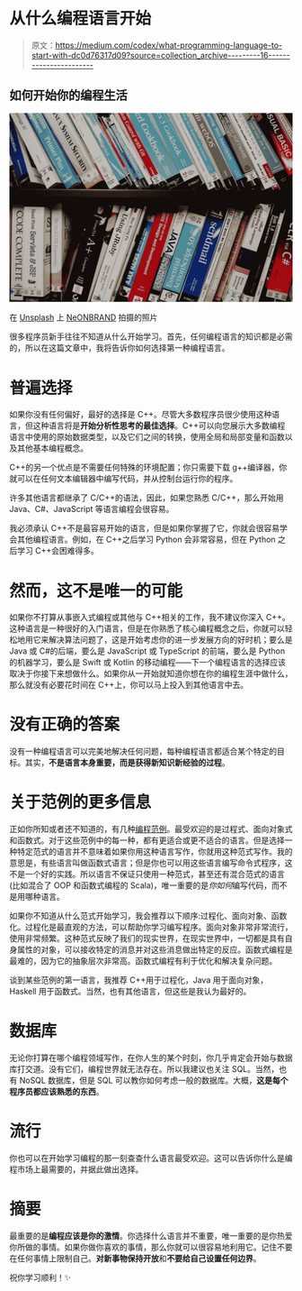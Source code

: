 # 从什么编程语言开始

> 原文：<https://medium.com/codex/what-programming-language-to-start-with-dc0d76317d09?source=collection_archive---------16----------------------->

## 如何开始你的编程生活

![](img/09109d22dab2cf817d2a213511177520.png)

在 [Unsplash](https://unsplash.com/) 上 [NeONBRAND](https://unsplash.com/@neonbrand) 拍摄的照片

很多程序员新手往往不知道从什么开始学习。首先，任何编程语言的知识都是必需的，所以在这篇文章中，我将告诉你如何选择第一种编程语言。

# 普遍选择

如果你没有任何偏好，最好的选择是 C++。尽管大多数程序员很少使用这种语言，但这种语言将是**开始分析性思考的最佳选择**。C++可以向您展示大多数编程语言中使用的原始数据类型，以及它们之间的转换，使用全局和局部变量和函数以及其他基本编程概念。

C++的另一个优点是不需要任何特殊的环境配置；你只需要下载 g++编译器，你就可以在任何文本编辑器中编写代码，并从控制台运行你的程序。

许多其他语言都继承了 C/C++的语法，因此，如果您熟悉 C/C++，那么开始用 Java、C#、JavaScript 等语言编程会很容易。

我必须承认 C++不是最容易开始的语言，但是如果你掌握了它，你就会很容易学会其他编程语言。例如，在 C++之后学习 Python 会非常容易，但在 Python 之后学习 C++会困难得多。

# 然而，这不是唯一的可能

如果你不打算从事嵌入式编程或其他与 C++相关的工作，我不建议你深入 C++。这种语言是一种很好的入门语言，但是在你熟悉了核心编程概念之后，你就可以轻松地用它来解决算法问题了，这是开始考虑你的进一步发展方向的好时机；要么是 Java 或 C#的后端，要么是 JavaScript 或 TypeScript 的前端，要么是 Python 的机器学习，要么是 Swift 或 Kotlin 的移动编程——下一个编程语言的选择应该取决于你接下来想做什么。如果你从一开始就知道你想在你的编程生涯中做什么，那么就没有必要花时间在 C++上，你可以马上投入到其他语言中去。

# 没有正确的答案

没有一种编程语言可以完美地解决任何问题，每种编程语言都适合某个特定的目标。其实，**不是语言本身重要，而是获得新知识新经验的过程**。

# 关于范例的更多信息

正如你所知或者还不知道的，有几种[编程范例](https://en.wikipedia.org/wiki/Programming_paradigm)。最受欢迎的是过程式、面向对象式和函数式。对于这些范例中的每一种，都有更适合或更不适合的语言。但是选择一种特定范式的语言并不意味着如果你用这种语言写作，你就用这种范式写作。我的意思是，有些语言叫做函数式语言；但是你也可以用这些语言编写命令式程序，这不是一个好的实践。所以语言不保证只使用一种范式，甚至还有混合范式的语言(比如混合了 OOP 和函数式编程的 Scala)，唯一重要的是*你如何*编写代码，而不是用哪种语言。

如果你不知道从什么范式开始学习，我会推荐以下顺序:过程化、面向对象、函数化。过程化是最直观的方法，可以帮助你学习编写程序。面向对象非常非常流行，使用非常频繁。这种范式反映了我们的现实世界，在现实世界中，一切都是具有自身属性的对象，可以接收特定的消息并对这些消息做出特定的反应。函数式编程是最难的，因为它的抽象层次非常高。函数式编程有利于优化和解决复杂问题。

谈到某些范例的第一语言，我推荐 C++用于过程化，Java 用于面向对象，Haskell 用于函数式。当然，也有其他语言，但这些是我认为最好的。

# 数据库

无论你打算在哪个编程领域写作，在你人生的某个时刻，你几乎肯定会开始与数据库打交道。没有它们，编程世界就无法存在。所以我建议也关注 SQL。当然，也有 NoSQL 数据库，但是 SQL 可以教你如何考虑一般的数据库。大概，**这是每个程序员都应该熟悉的东西**。

# 流行

你也可以在开始学习编程的那一刻查查什么语言最受欢迎。这可以告诉你什么是编程市场上最需要的，并据此做出选择。

# 摘要

最重要的是**编程应该是你的激情**。你选择什么语言并不重要，唯一重要的是你热爱你所做的事情。如果你做你喜欢的事情，那么你就可以很容易地利用它。记住不要在任何事情上限制自己。**对新事物保持开放**和**不要给自己设置任何边界**。

祝你学习顺利！✨